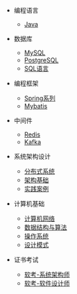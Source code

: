 * 编程语言
  * [Java](编程语言/Java/)
* 数据库
  * [MySQL](数据库/MySQL/)
  * [PostgreSQL](数据库/PostgreSQL/)
  * [SQL语言](数据库/SQL语言/)

* 编程框架
  * [Spring系列](编程框架/Spring系列/)
  * [Mybatis](编程框架/Mybatis/)

* 中间件
  * [Redis](中间件/Redis/)
  * [Kafka](中间件/Kafka/)

* 系统架构设计
  * [分布式系统](系统架构/分布式系统/)
  * [架构基础](系统架构/架构基础/)
  * [实践案例](系统架构/实践案例/)

* 计算机基础
  * [计算机网络](计算机基础/分布式系统/)
  * [数据结构与算法](计算机基础/数据结构与算法/)
  * [操作系统](计算机基础/操作系统/)
  * [设计模式](计算机基础/设计模式/)

* 证书考试
  * [软考-系统架构师](证书考试/软考-系统架构师/)
  * [软考-软件设计师](证书考试/软考-软件设计师/)  